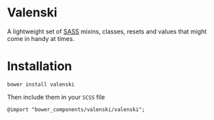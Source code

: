 Valenski
========

A lightweight set of [SASS](http://sass-lang.com/) mixins, classes, resets and values that might come in handy at times.

# Installation

    bower install valenski

Then include them in your `SCSS` file

    @import "bower_components/valenski/valenski";